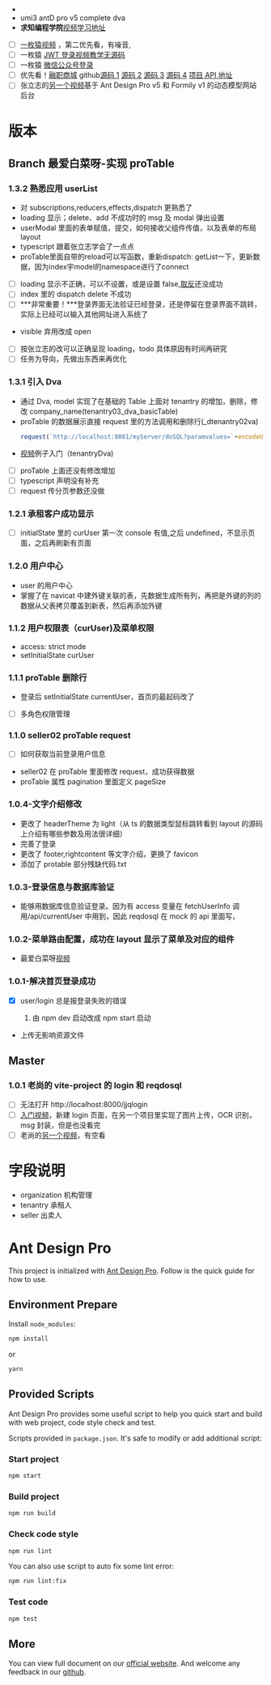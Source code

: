 - 
- umi3 antD pro v5 complete dva
- **求知编程学院**[视频学习地址](https://www.bilibili.com/video/BV1SA411H7sX/?spm_id_from=333.999.0.0&vd_source=891093c1caed79794c25fe5f4b8eeae9 "不完整，付费视频，等把把免费的看完再看，有功能实现需求，可以去查查有没有")

- [ ] [一枚猿视频](https://www.bilibili.com/video/BV14b411V7sf "里面讲了登录手机号登录，有空再看") ，第二优先看，有噪音,
- [ ] 一枚猿 [JWT 登录视频教学无源码](https://www.bilibili.com/video/BV1tT4y1j7ZV)
- [ ] 一枚猿 [微信公众号登录](https://www.bilibili.com/video/BV1ah411y7UQ)
- [ ] 优先看！[融职商城](https://www.bilibili.com/video/BV1i5411c7xp) github[源码 1](https://github1s.com/infinite7012/antd_pro_shop_admin "jsx") [源码 2](https://github1s.com/ddzyan/antd-pro-shop-admin "tsx") [源码 3](https://github1s.com/13982720426/antd_pro_shop_admin "jsx") [源码 4](https://github1s.com/XYJ-1/antd_pro_shop_admins "tsx") [项目 API 地址](https://www.showdoc.com.cn/1207745568269674/6090123591593835)
- [ ] 张立志的[另一个视频](https://www.bilibili.com/video/BV1g54y187LJ)基于 Ant Design Pro v5 和 Formily v1 的动态模型网站后台

# 版本

## Branch 最爱白菜呀-实现 proTable

### 1.3.2 熟悉应用 userList

- 对 subscriptions,reducers,effects,dispatch 更熟悉了
- loading 显示；delete、add 不成功时的 msg 及 modal 弹出设置
- userModal 里面的表单赋值，提交，如何接收父组件传值，以及表单的布局 layout
- typescript 跟着张立志学会了一点点
- proTable里面自带的reload可以写函数，重新dispatch: getList一下，更新数据，因为index宇model的namespace进行了connect

- [ ] loading 显示不正确，可以不设置，或是设置 false,[取反](src\pages\organization\tenantryDva\index.tsx)还没成功
- [ ] index 里的 dispatch delete 不成功
- [ ] ***非常重要！***登录界面无法验证已经登录，还是停留在登录界面不跳转，实际上已经可以输入其他网址进入系统了

- visible 弃用改成 open

- [ ] 按张立志的改可以正确呈现 loading，todo 具体原因有时间再研究
- [ ] 任务为导向，先做出东西来再优化

### 1.3.1 引入 Dva

- 通过 Dva, model 实现了在基础的 Table 上面对 tenantry 的增加，删除，修改 company_name(tenantry03_dva_basicTable)
- proTable 的数据展示直接 request 里的方法调用和删除行(\_dtenantry02va)
  ```javascript
  request(`http://localhost:8081/myServer/doSQL?paramvalues=`+encodeURIComponent(JSON.stringify({sqlprocedure:
  ```
- [视频](https://www.bilibili.com/video/BV1qz411z7s3/ "张立志")例子入门（tenantryDva)

- [ ] proTable 上面还没有修改增加
- [ ] typescript 声明没有补充
- [ ] request 传分页参数还没做

### 1.2.1 承租客户成功显示

- [ ] initialState 里的 curUser 第一次 console 有值,之后 undefined，不显示页面，之后再刷新有页面

### 1.2.0 用户中心

- user 的用户中心
- 掌握了在 navicat 中建外键关联的表，先数据生成所有列，再把是外键的列的数据从父表拷贝覆盖到新表，然后再添加外键

### 1.1.2 用户权限表（curUser)及菜单权限

- access: strict mode
- setInitialState curUser

### 1.1.1 proTable 删除行

- 登录后 setInitialState currentUser，首页的最起码改了

- [ ] 多角色权限管理

### 1.1.0 seller02 proTable request

- [ ] 如何获取当前登录用户信息

- seller02 在 proTable 里面修改 request，成功获得数据
- proTable 属性 pagination 里面定义 pageSize

### 1.0.4-文字介绍修改

- 更改了 headerTheme 为 light（从 ts 的数据类型鼠标跳转看到 layout 的源码上介绍有哪些参数及用法很详细）
- 完善了登录
- 更改了 footer,rightcontent 等文字介绍，更换了 favicon
- 添加了 protable 部分残缺代码.txt

### 1.0.3-登录信息与数据库验证

- 能够用数据库信息验证登录。因为有 access 变量在 fetchUserInfo 调用/api/currentUser 中用到，因此 reqdosql 在 mock 的 api 里面写，

### 1.0.2-菜单路由配置，成功在 layout 显示了菜单及对应的组件

- 最爱白菜呀[视频](https://www.bilibili.com/video/BV1mr4y1r7GV)

### 1.0.1-解决首页登录成功

- [X] user/login 总是报登录失败的错误

  1. 由 npm dev 启动改成 npm start 启动

- 上传无影响资源文件

## Master

### 1.0.1 老尚的 vite-project 的 login 和 reqdosql

- [ ] 无法打开 http://localhost:8000/jjqlogin
- [ ] [入门视频](https://www.bilibili.com/video/BV1Kb411Q7qe)，新建 login 页面，在另一个项目里实现了图片上传，OCR 识别，msg 封装，但是也没看完
- [ ] 老尚的[另一个视频](https://www.bilibili.com/video/BV1NT411o7U1)，有空看

# 字段说明

- organization 机构管理
- tenantry 承租人
- seller 出卖人

# Ant Design Pro

This project is initialized with [Ant Design Pro](https://pro.ant.design). Follow is the quick guide for how to use.

## Environment Prepare

Install `node_modules`:

```bash
npm install
```

or

```bash
yarn
```

## Provided Scripts

Ant Design Pro provides some useful script to help you quick start and build with web project, code style check and test.

Scripts provided in `package.json`. It's safe to modify or add additional script:

### Start project

```bash
npm start
```

### Build project

```bash
npm run build
```

### Check code style

```bash
npm run lint
```

You can also use script to auto fix some lint error:

```bash
npm run lint:fix
```

### Test code

```bash
npm test
```

## More

You can view full document on our [official website](https://pro.ant.design). And welcome any feedback in our [github](https://github.com/ant-design/ant-design-pro).
